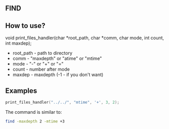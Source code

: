 ## FIND

## How to use?

void print_files_handler(char *root_path, char *comm, char mode, int count, int maxdep);

* root_path - path to directory
* comm - "maxdepth" or "atime" or "mtime"
* mode - "-" or "+" or "="
* count - number after mode
* maxdep - maxdepth (-1 - if you don't want)

## Examples

```c
print_files_handler("../../", "mtime", '+', 3, 2);
```

The command is similar to: 

```bash
find -maxdepth 2 -mtime +3
```